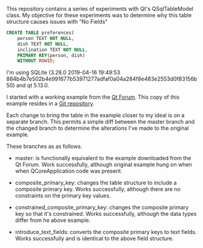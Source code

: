 This repository contains a series of experiments with Qt's QSqlTableModel class.
My objective for these experiments was to determine why this table structure causes issues with "No Fields"

```SQL
CREATE TABLE preferences(
    person TEXT NOT NULL,
    dish TEXT NOT NULL,
    inclination TEXT NOT NULL,
    PRIMARY KEY(person, dish)
    WITHOUT ROWID;
```

I'm using SQLite (3.28.0 2019-04-16 19:49:53 884b4b7e502b4e991677b53971277adfaf0a04a284f8e483e2553d0f83156b50) and qt 5.13.0.

I started with a working example from the [Qt Forum](https://forum.qt.io/topic/18097/insert-new-rows-into-database-using-qsqltablemodel/5).
This copy of this example resides in a [Git repository](https://github.com/bminard/qt_qsqltablemodel).

Each change to bring the table in the example closer to my ideal is on a separate branch.
This permits a simple diff between the master branch and the changed branch to determine the alterations I've made to the original example.

These branches as as follows.

- master: is functionally equivalent to the example downloaded from the Qt Forum.
  Work successfully, although original example hung on when when QCoreApplication code was present.

- composite_primary_key: changes the table structure to include a composite primary key.
  Works successfully, although there are no constraints on the primary key values.

- constrained_composite_primary_key: changes the composite primary key so that it's constrained.
  Works successfully, although the data types differ from he above example.

- introduce_text_fields: converts the composite primary keys to text fields.
  Works successfully and is identical to the above field structure.
